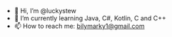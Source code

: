 - 👋 Hi, I’m @luckystew
- 🌱 I’m currently learning Java, C#, Kotlin, C and C++
- 📫 How to reach me: bilymarky1@gmail.com
